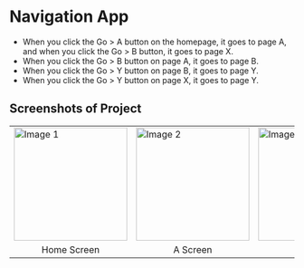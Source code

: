 # Navigation App
- When you click the Go > A button on the homepage, it goes to page A, and when you click the Go > B button, it goes to page X.
- When you click the Go > B button on page A, it goes to page B.
- When you click the Go > Y button on page B, it goes to page Y.
- When you click the Go > Y button on page X, it goes to page Y.

## Screenshots of Project

<table>
  <tr>
    <td><img src="https://github.com/user-attachments/assets/80dc6d07-06df-4dc5-a751-e55deb8cd60e" alt="Image 1" width="200"/></td>
    <td><img src="https://github.com/user-attachments/assets/8a680c5a-9001-403b-b816-2a7564973645" alt="Image 2" width="200"/></td>
    <td><img src="https://github.com/user-attachments/assets/c3fc3f0e-910e-475e-9b1a-18fa6f1c89e4" alt="Image 3" width="200"/></td>
    <td><img src="https://github.com/user-attachments/assets/dc5730e4-7a92-4b11-8544-ba3576474e29" alt="Image 4" width="200"/></td>
    <td><img src="https://github.com/user-attachments/assets/2d384236-5535-49fd-9630-80050a6df7b1" alt="Image 5" width="200"/></td>
  </tr>
  <tr>
    <td style="text-align:center;">Home Screen</td>
    <td style="text-align:center;">A Screen</td>
    <td style="text-align:center;">B Screen</td>
    <td style="text-align:center;">X Screen</td>
    <td style="text-align:center;">Y Screen</td>
  </tr>
</table>

